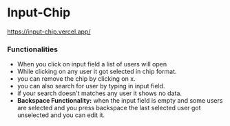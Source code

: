 # Input-Chip
https://input-chip.vercel.app/
### Functionalities

- When you click on input field a list of users will open
- While clicking on any user it got selected in chip format.
- you can remove the chip by clicking on x.
- you can also search for user by typing in input field.
- if your search doesn't matches any user it shows no data.
- **Backspace Functionality:** when the input field is empty and some users are selected and you press backspace the last selected user got unselected and you can edit it.
